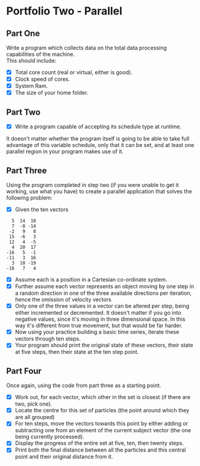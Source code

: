 # Portfolio Two - Parallel

## Part One

Write a program which collects data on the total data processing capabilities of the machine.  
This should include:

- [x] Total core count (real or virtual, either is good).  
- [x] Clock speed of cores.  
- [x] System Ram.  
- [x] The size of your home folder.  

## Part Two

- [x] Write a program capable of accepting its schedule type at runtime.  

It doesn't matter whether the program itself is going to be able to take full advantage of this variable schedule, only that it can be set, and at least one parallel region in your program makes use of it.

## Part Three

Using the program completed in step two (if you were unable to get it working, use what you have) to create a parallel application that solves the following problem:

- [x] Given the ten vectors

```
  5  14  10
  7  -8 -14
 -2   9   8
 15  -6   3
 12   4  -5
  4  20  17
-16   5  -1
-11   3  16
  3  10 -19
-16   7   4
```

- [x] Assume each is a position in a Cartesian co-ordinate system.  
- [x] Further assume each vector represents an object moving by one step in a random direction in one of the three available directions per iteration, hence the omission of velocity vectors  
- [x] Only one of the three values in a vector can be altered per step, being either incremented or decremented. It doesn't matter if you go into negative values, since it's moving in three dimensional space.
In this way it's different from true movement, but that would be far harder.
- [x] Now using your practice building a basic time series, iterate these vectors through ten steps.
- [x] Your program should print the original state of these vectors, their state at five steps, then their state at the ten step point.

## Part Four

Once again, using the code from part three as a starting point.

- [x] Work out, for each vector, which other in the set is closest (if there are two, pick one).
- [x] Locate the centre for this set of particles (the point around which they are all grouped)
- [x] For ten steps, move the vectors towards this point by either adding or subtracting one from an element of the current subject vector (the one being currently processed).
- [x] Display the progress of the entire set at five, ten, then twenty steps.
- [x] Print both the final distance between all the particles and this central point and their original distance from it.
